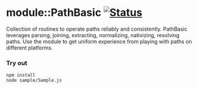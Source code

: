 # module::PathBasic [![Status](https://github.com/Wandalen/wPathBasic/workflows/Test/badge.svg)](https://github.com/Wandalen/wPathBasic}/actions?query=workflow%3ATest)

Collection of routines to operate paths reliably and consistently. PathBasic leverages parsing, joining, extracting, normalizing, nativizing, resolving paths. Use the module to get uniform experience from playing with paths on different platforms.

### Try out
```
npm install
node sample/Sample.js
```





































































































































































































































